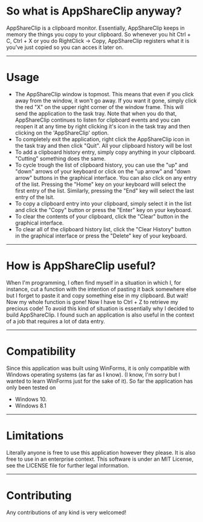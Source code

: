 <h1>So what is AppShareClip anyway?</h1>
<p>
    AppShareClip is a clipboard monitor. Essentially, AppShareClip keeps in memory the things you copy to your clipboard.
    So whenever you hit Ctrl + C, Ctrl + X or you do RightClick -> Copy, AppShareClip registers what it is you've just copied so you can acces it later on.
</p>
<hr />
<h1>Usage</h1>
<ul>
    <li>
        The AppShareClip window is topmost. This means that even if you click away from the window, it won't go away. If you want it gone, simply click
        the red "X" on the upper right corner of the window frame. This will send the application to the task tray. Note that when you do that, AppShareClip
        continues to listen for clipboard events and you can reopen it at any time by right clicking it's icon in the task tray and then clicking
        on the 'AppShareClip' option.
    </li>
    <li>
        To completely exit the application, right click the AppShareClip icon in the task tray and then click "Quit". All your clipboard history will be lost
    </li>
    <li>
        To add a clipboard history entry, simply copy anything in your clipboard. "Cutting" something does the same.
    </li>
    <li>
        To cycle trough the list of clipboard history, you can use the "up" and "down" arrows of your keyboard or click on the "up arrow" and "down arrow"
        buttons in the graphical interface. You can also click on any entry of the list. Pressing the "Home" key on your keyboard willl select the first
        entry of the list. Similarly, pressing the "End" key will select the last entry of the lsit.
    </li>
    <li>
        To copy a clipboard entry into your clipboard, simply select it in the list and click the "Copy" button or press the "Enter" key on your keyboard.
    </li>
    <li>
        To clear the contents of your clipboard, click the "Clear" button in the graphical interface.
    </li>
    <li>
        To clear all of the clipboard history list, click the "Clear History" button in the graphical interface or press the "Delete" key of your keyboard.
    </li>
</ul>
<hr />
<h1>How is AppShareClip useful?</h1>
<p>
    When I'm programming, I often find myself in a situation in which I, for instance, cut a function with the intention of pasting it back
    somewhere else but I forget to paste it and copy something else in my clipboard. But wait! Now my whole function is gone! Now I have to
    Ctrl + Z to retrieve my precious code! To avoid this kind of situation is essentially why I decided to build AppShareClip.
    I found such an application is also useful in the context of a job that requires a lot of data entry.
</p>
<hr />
<h1>Compatibility</h1>
<p>
    Since this application was built using WinForms, it is only compatible with Windows operating systems (as far as I know). (I know, I'm sorry but I wanted to learn
    WinForms just for the sake of it).
    So far the application has only been tested on
    <ul>
        <li>Windows 10.</li>
        <li>Windows 8.1</li>
    </ul>
</p>
<hr />
<h1>Limitations</h1>
<p>
    Literally anyone is free to use this application however they please. It is also free to use in an enterprise context. This software is under an MIT License, see the LICENSE file for
    further legal information.
</p>
<hr />
<h1>Contributing</h1>
<p>Any contributions of any kind is very welcomed!</p>

